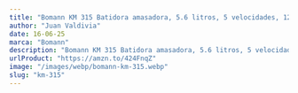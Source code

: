 ```yaml
---
title: "Bomann KM 315 Batidora amasadora, 5.6 litros, 5 velocidades, 1200 W, Incluye báscula de Cocina"
author: "Juan Valdivia"
date: 16-06-25
marca: "Bomann"
description: "Bomann KM 315 Batidora amasadora, 5.6 litros, 5 velocidades 1200 W, Incluye báscula de cocina , Acero Inoxidable, Negro/Plateado"
urlProduct: "https://amzn.to/424FnqZ"
image: "/images/webp/bomann-km-315.webp"
slug: "km-315"
---
```

